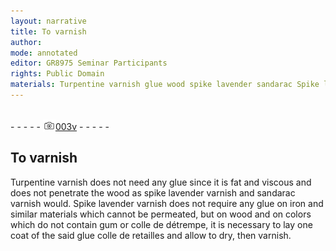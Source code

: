 ```yaml
---
layout: narrative
title: To varnish
author:
mode: annotated
editor: GR8975 Seminar Participants
rights: Public Domain
materials: Turpentine varnish glue wood spike lavender sandarac Spike lavender glue iron wood colors gum colle de détrempe glue colle de retailles
---
```


 <br/>- - - - - <a href="http://gallica.bnf.fr/ark:/12148/btv1b10500001g/f12.image"><img src="../assets/photo-icon.png" alt="folio image: " style="display:inline-block; margin-bottom:-3px;"/>003v</a> - - - - - <br/> 
## To varnish

 
   Turpentine varnish does not need any glue since it is fat and viscous and does not penetrate the wood as spike lavender varnish and sandarac varnish would. Spike lavender varnish does not require any glue on iron and similar materials which cannot be permeated, but on wood and on colors which do not contain gum or colle de détrempe, it is necessary to lay one coat of the said glue colle de retailles and allow to dry, then varnish.  
 